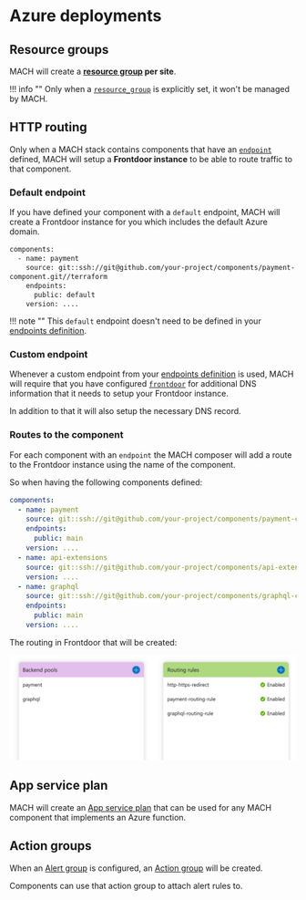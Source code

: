 # Azure deployments

## Resource groups

MACH will create a **[resource group](https://registry.terraform.io/providers/hashicorp/azurerm/latest/docs/resources/resource_group) per site**.

!!! info ""
    Only when a [`resource_group`](../../syntax.md#azure_1) is explicitly set, it won't be managed by MACH.

## HTTP routing

Only when a MACH stack contains components that have an [`endpoint`](../../syntax.md#components) defined, MACH will setup a **Frontdoor instance** to be able to route traffic to that component.

### Default endpoint

If you have defined your component with a `default` endpoint, MACH will create a Frontdoor instance for you which includes the default Azure domain.

```
components:
  - name: payment
    source: git::ssh://git@github.com/your-project/components/payment-component.git//terraform
    endpoints:
      public: default
    version: ....
```

!!! note ""
    This `default` endpoint doesn't need to be defined in your [endpoints definition](../../syntax.md#endpoints).

### Custom endpoint

Whenever a custom endpoint from your [endpoints definition](../../syntax.md#endpoints) is used, MACH will require that you have configured [`frontdoor`](../../syntax.md#frontdoor) for additional DNS information that it needs to setup your Frontdoor instance.

In addition to that it will also setup the necessary DNS record.

### Routes to the component

For each component with an `endpoint` the MACH composer will add a route to the Frontdoor instance using the name of the component.

So when having the following components defined:

```yaml
components:
  - name: payment
    source: git::ssh://git@github.com/your-project/components/payment-component.git//terraform
    endpoints: 
      public: main
    version: ....
  - name: api-extensions
    source: git::ssh://git@github.com/your-project/components/api-extensions-component.git//terraform
    version: ....
  - name: graphql
    source: git::ssh://git@github.com/your-project/components/graphql-component.git//terraform
    endpoints: 
      public: main
    version: ....
```

The routing in Frontdoor that will be created:

![Frontdoor routes](../../_img/azure/frontdoor_routes.png)

## App service plan

MACH will create an [App service plan](https://registry.terraform.io/providers/hashicorp/azurerm/latest/docs/resources/app_service_plan) that can be used for any MACH component that implements an Azure function.

## Action groups

When an [Alert group](../../syntax.md#alert_group) is configured, an [Action group](https://registry.terraform.io/providers/hashicorp/azurerm/latest/docs/resources/monitor_action_group) will be created.

Components can use that action group to attach alert rules to.